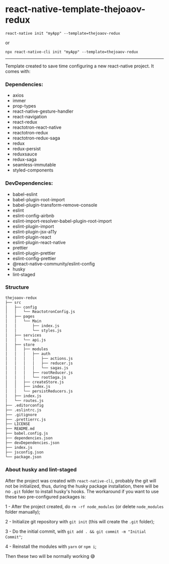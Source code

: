 # react-native-template-thejoaov-redux

`react-native init "myApp" --template=thejoaov-redux`

or

`npx react-native-cli init "myApp" --template=thejoaov-redux`

---

Template created to save time configuring a new react-native project.
It comes with:

### Dependencies:

- axios
- immer
- prop-types
- react-native-gesture-handler
- react-navigation
- react-redux
- reactotron-react-native
- reactotron-redux
- reactotron-redux-saga
- redux
- redux-persist
- reduxsauce
- redux-saga
- seamless-immutable
- styled-components

### DevDependencies:

- babel-eslint
- babel-plugin-root-import
- babel-plugin-transform-remove-console
- eslint
- eslint-config-airbnb
- eslint-import-resolver-babel-plugin-root-import
- eslint-plugin-import
- eslint-plugin-jsx-a11y
- eslint-plugin-react
- eslint-plugin-react-native
- prettier
- eslint-plugin-prettier
- eslint-config-prettier
- @react-native-community/eslint-config
- husky
- lint-staged

### Structure

```bash
thejoaov-redux
├── src
│   ├── config
│   │   └── ReactotronConfig.js
│   ├── pages
│   │   └── Main
│   │       ├── index.js
│   │       └── styles.js
│   ├── services
│   │   └── api.js
│   ├── store
│   │   ├── modules
│   │   │   ├── auth
│   │   │   │   ├── actions.js
│   │   │   │   ├── reducer.js
│   │   │   │   └── sagas.js
│   │   │   ├── rootReducer.js
│   │   │   └── rootSaga.js
│   │   ├── createStore.js
│   │   ├── index.js
│   │   └── persistReducers.js
│   ├── index.js
│   └── routes.js
├── .editorconfig
├── .eslintrc.js
├── .gitignore
├── .prettierrc.js
├── LICENSE
├── README.md
├── babel.config.js
├── dependencies.json
├── devDependencies.json
├── index.js
├── jsconfig.json
└── package.json
```

### About husky and lint-staged

After the project was created with `react-native-cli`, probably the git will not be initialized, thus, during the husky package installation, there will be no `.git` folder to install husky's hooks. The workaround if you want to use these two pre-configured packages is:

1 - After the project created, do `rm -rf node_modules` (or delete `node_modules` folder manually);

2 - Initialize git repository with `git init` (this will create the `.git` folder);

3 - Do the initial commit, with `git add . && git commit -m "Initial Commit"`;

4 - Reinstall the modules with `yarn` or `npm i`;

Then these two will be normally working :sweat_smile:
